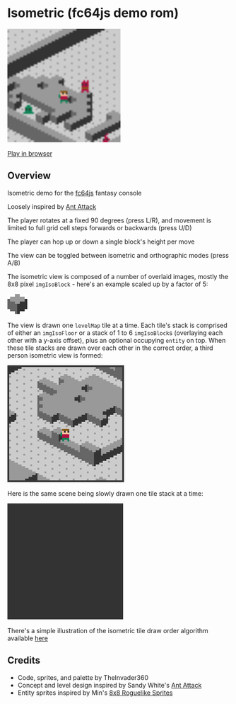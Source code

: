 # Isometric (fc64js demo rom)

[<img src="https://raw.githubusercontent.com/TheInvader360/fc64js/main/rom/demo/isometric/docs/demo.gif" width="256"/>](https://theinvader360.github.io/fc64js/rom/demo/isometric/)

[Play in browser](https://theinvader360.github.io/fc64js/rom/demo/isometric/)

## Overview

Isometric demo for the [fc64js](https://github.com/TheInvader360/fc64js) fantasy console

Loosely inspired by [Ant Attack](https://en.wikipedia.org/wiki/Ant_Attack)

The player rotates at a fixed 90 degrees (press L/R), and movement is limited to full grid cell steps forwards or backwards (press U/D)

The player can hop up or down a single block's height per move

The view can be toggled between isometric and orthographic modes (press A/B)

The isometric view is composed of a number of overlaid images, mostly the 8x8 pixel `imgIsoBlock` - here's an example scaled up by a factor of 5:

![imgIsoBlock-x5.png](docs/imgIsoBlock-x5.png)

The view is drawn one `levelMap` tile at a time. Each tile's stack is comprised of either an `imgIsoFloor` or a stack of 1 to 6 `imgIsoBlock`s (overlaying each other with a y-axis offset), plus an optional occupying `entity` on top. When these tile stacks are drawn over each other in the correct order, a third person isometric view is formed:

![iso.png](docs/iso.png)

Here is the same scene being slowly drawn one tile stack at a time:

![isometric-slow-draw.gif](docs/isometric-slow-draw.gif)

There's a simple illustration of the isometric tile draw order algorithm available [here](docs/isometric-draw-order-algorithm.html)

## Credits

* Code, sprites, and palette by TheInvader360
* Concept and level design inspired by Sandy White's [Ant Attack](http://sandywhite.co.uk/fun/ants/)
* Entity sprites inspired by Min's [8x8 Roguelike Sprites](https://opengameart.org/content/8x8-rogue-like-charenemiestiles)
